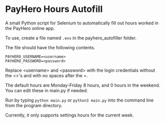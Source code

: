 # PayHero Hours Autofill
A small Python script for Selenium to automatically fill out hours worked in the PayHero online app.

To use, create a file named `.env` in the payhero_autofiller folder.

The file should have the following contents.

```
PAYHERO_USERNAME=<username>
PAYHERO_PASSWORD=<password>
```

Replace \<username> and \<password> with the login credentials without the <>'s and with no spaces after the =.

The default hours are Monday-Friday 8 hours, and 0 hours in the weekend. You can edit these in main.py if needed.

Run by typing `python main.py` or `python3 main.py` into the command line from the program directory.

Currently, it only supports settings hours for the current week.
